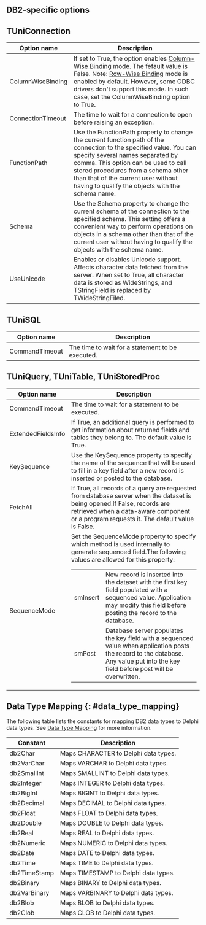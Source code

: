 ﻿## DB2-specific options

## TUniConnection

|Option name|Description|
|---|---|
|ColumnWiseBinding|If set to True, the option enables <a href="https://msdn.microsoft.com/en-us/library/ms713541(v=vs.85).aspx" target="_blank">Column-Wise Binding</a> mode. The fefault value is False. Note: <a href="https://msdn.microsoft.com/en-us/library/ms711730%28v=vs.85%29.aspx" target="_blank">Row-Wise Binding</a> mode is enabled by default. However, some ODBC drivers don't support this mode. In such case, set the ColumnWiseBinding option to True. |
|ConnectionTimeout|The time to wait for a connection to open before raising an exception.|
|FunctionPath|Use the FunctionPath property to change the current function path of the connection to the specified value. You can specify several names separated by comma. This option can be used to call stored procedures from a schema other than that of the current user without having to qualify the objects with the schema name.|
|Schema|Use the Schema property to change the current schema of the connection to the specified schema. This setting offers a convenient way to perform operations on objects in a schema other than that of the current user without having to qualify the objects with the schema name.|
|UseUnicode|Enables or disables Unicode support. Affects character data fetched from the server. When set to True, all character data is stored as WideStrings, and TStringField is replaced by TWideStringFiled.|


## TUniSQL

|Option name|Description|
|---|---|
|CommandTimeout|The time to wait for a statement to be executed.|


## TUniQuery, TUniTable, TUniStoredProc

|Option name|Description|
|---|---|
|CommandTimeout|The time to wait for a statement to be executed.|
|ExtendedFieldsInfo|If True, an additional query is performed to get information about returned fields and tables they belong to. The default value is True.|
|KeySequence|Use the KeySequence property to specify the name of the sequence that will be used to fill in a key field after a new record is inserted or posted to the database.|
|FetchAll|If True, all records of a query are requested from database server when the dataset is being opened.If False, records are retrieved when a data-aware component or a program requests it. The default value is False.|
|SequenceMode|Set the SequenceMode property to specify which method is used internally to generate sequenced field.The following values are allowed for this property:<table><tr><td>smInsert</td><td>New record is inserted into the dataset with the first key field populated with a sequenced value. Application may modify this field before posting the record to the database.</td></tr><tr><td>smPost</td><td>Database server populates the key field with a sequenced value when application posts the record to the database. Any value put into the key field before post will be overwritten.</td></tr></table>|


## Data Type Mapping {: #data_type_mapping}

The following table lists the constants for mapping DB2 data types to Delphi data types. See [Data Type Mapping](./data_type_mapping.md) for more information.

| Constant | Description |
|---|---|
| db2Char | Maps CHARACTER to Delphi data types. |
| db2VarChar | Maps VARCHAR to Delphi data types. |
| db2SmallInt | Maps SMALLINT to Delphi data types. |
| db2Integer | Maps INTEGER to Delphi data types. |
| db2BigInt | Maps BIGINT to Delphi data types. |
| db2Decimal | Maps DECIMAL to Delphi data types. |
| db2Float | Maps FLOAT to Delphi data types. |
| db2Double | Maps DOUBLE to Delphi data types. |
| db2Real | Maps REAL to Delphi data types. |
| db2Numeric | Maps NUMERIC to Delphi data types. |
| db2Date | Maps DATE to Delphi data types. |
| db2Time | Maps TIME to Delphi data types. |
| db2TimeStamp | Maps TIMESTAMP to Delphi data types. |
| db2Binary | Maps BINARY to Delphi data types. |
| db2VarBinary | Maps VARBINARY to Delphi data types. |
| db2Blob | Maps BLOB to Delphi data types. |
| db2Clob | Maps CLOB to Delphi data types. |